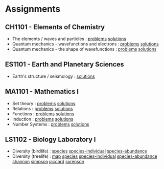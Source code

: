 # Assignments

## CH1101 - Elements of Chemistry
- The elements / waves and particles : [problems](CH1101/problemsheet1.pdf) [solutions](CH1101/solutionsheet1.pdf)
- Quantum mechanics - wavefunctions and electrons : [problems](CH1101/problemsheet2.pdf) [solutions](CH1101/solutionsheet2.pdf)
- Quantum mechanics - the shape of wavefunctions : [problems](CH1101/problemsheet3.pdf) [solutions](CH1101/solutionsheet3.pdf)

## ES1101 - Earth and Planetary Sciences
- Earth's structure / seismology : [solutions](ES1101/solutionsheet1.pdf)

## MA1101 - Mathematics I
- Set theory : [problems](MA1101/problemsheet1.pdf) [solutions](MA1101/solutionsheet1.pdf)
- Relations : [problems](MA1101/problemsheet2.pdf) [solutions](MA1101/solutionsheet2.pdf)
- Functions : [problems](MA1101/problemsheet3.pdf) [solutions](MA1101/solutionsheet3.pdf)
- Induction : [problems](MA1101/problemsheet4.pdf) [solutions](MA1101/solutionsheet4.pdf)
- Number Systems : [problems](MA1101/problemsheet5.pdf) [solutions](MA1101/solutionsheet5.pdf)

## LS1102 - Biology Laboratory I
- Diversity (birdlife) : [species](LS1102/bird_diversity.png) [species-individual](LS1102/bird_species_individual.png)
[species-abundance](LS1102/bird_species_abundance.png)
- Diversity (treelife) : [map](LS1102/tree_heatmap.png) [species](LS1102/tree_diversity.png) [species-individual](LS1102/tree_species_individual.png)
[species-abundance](LS1102/tree_species_abundance.png) [shannon](LS1102/tree_diversity_shannon.png) [simpson](LS1102/tree_diversity_simpson.png)
[jaccard](LS1102/tree_diversity_jaccard.png) [sorenson](LS1102/tree_diversity_sorenson.png)
